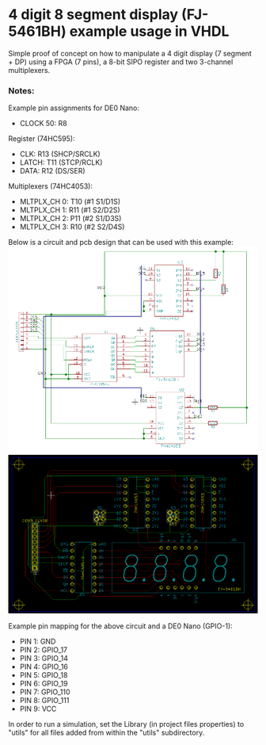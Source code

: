 # 4 digit 8 segment display (FJ-5461BH) example usage in VHDL

Simple proof of concept on how to manipulate a 4 digit display (7 segment + DP) using a FPGA (7 pins), a 8-bit SIPO register and two 3-channel multiplexers.

### Notes:

Example pin assignments for DE0 Nano:
* CLOCK 50: R8

Register (74HC595):
* CLK: R13 (SHCP/SRCLK)
* LATCH: T11 (STCP/RCLK)
* DATA: R12 (DS/SER)

Multiplexers (74HC4053):
* MLTPLX_CH 0: T10 (#1 S1/D1S)
* MLTPLX_CH 1: R11 (#1 S2/D2S)
* MLTPLX_CH 2: P11 (#2 S1/D3S)
* MLTPLX_CH 3: R10 (#2 S2/D4S)

Below is a circuit and pcb design that can be used with this example:  
![Circuit](pcb/circuit.png)
![pcb](pcb/pcb.png)

Example pin mapping for the above circuit and a DE0 Nano (GPIO-1):
* PIN 1: GND
* PIN 2: GPIO_17
* PIN 3: GPIO_14
* PIN 4: GPIO_16
* PIN 5: GPIO_18
* PIN 6: GPIO_19
* PIN 7: GPIO_110
* PIN 8: GPIO_111
* PIN 9: VCC

In order to run a simulation, set the Library (in project files properties) to "utils" for all files added from within the "utils" subdirectory.
